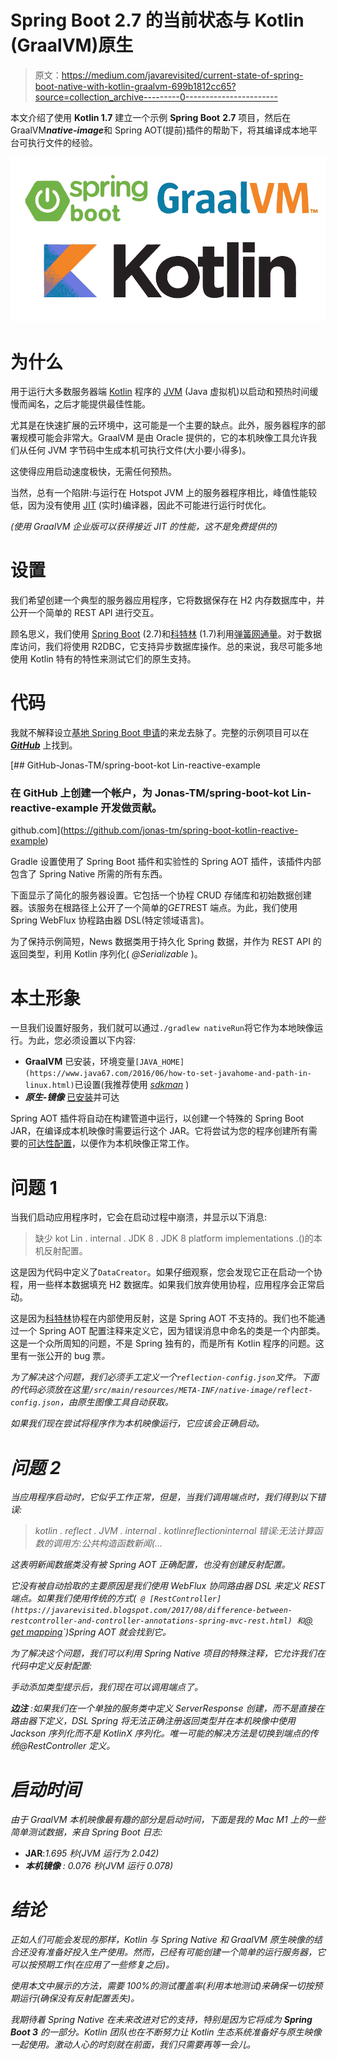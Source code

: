 # Spring Boot 2.7 的当前状态与 Kotlin (GraalVM)原生

> 原文：<https://medium.com/javarevisited/current-state-of-spring-boot-native-with-kotlin-graalvm-699b1812cc65?source=collection_archive---------0----------------------->

本文介绍了使用 **Kotlin 1.7** 建立一个示例 **Spring Boot** **2.7** 项目，然后在 GraalVM***native-image***和 Spring AOT(提前)插件的帮助下，将其编译成本地平台可执行文件的经验。

[![](img/886ea49b6eb58a69c4d81889937fc5cc.png)](https://www.java67.com/2020/05/5-free-courses-to-learn-kotlin-for-java-and-Android-developers.html)

# **为什么**

用于运行大多数服务器端 [Kotlin](/javarevisited/top-5-courses-to-learn-kotlin-in-2020-dfc3fa7706d8) 程序的 [JVM](/javarevisited/7-best-courses-to-learn-jvm-garbage-collection-and-performance-tuning-for-experienced-java-331705180686) (Java 虚拟机)以启动和预热时间缓慢而闻名，之后才能提供最佳性能。

尤其是在快速扩展的云环境中，这可能是一个主要的缺点。此外，服务器程序的部署规模可能会非常大。GraalVM 是由 Oracle 提供的，它的本机映像工具允许我们从任何 JVM 字节码中生成本机可执行文件(大小要小得多)。

这使得应用启动速度极快，无需任何预热。

当然，总有一个陷阱:与运行在 Hotspot JVM 上的服务器程序相比，峰值性能较低，因为没有使用 [JIT](https://javarevisited.blogspot.com/2011/12/jre-jvm-jdk-jit-in-java-programming.html) (实时)编译器，因此不可能进行运行时优化。

*(使用 GraalVM 企业版可以获得接近 JIT 的性能，这不是免费提供的)*

# **设置**

我们希望创建一个典型的服务器应用程序，它将数据保存在 H2 内存数据库中，并公开一个简单的 REST API 进行交互。

顾名思义，我们使用 [Spring Boot](/javarevisited/top-10-courses-to-learn-spring-boot-in-2020-best-of-lot-6ffce88a1b6e) (2.7)和[科特林](/javarevisited/7-free-courses-to-learn-kotlin-in-2020-327c3872c1e1) (1.7)利用[弹簧网通量](/javarevisited/7-best-webflux-and-reactive-spring-boot-courses-for-java-programmers-33b7c6fa8995)。对于数据库访问，我们将使用 R2DBC，它支持异步数据库操作。总的来说，我尽可能多地使用 Kotlin 特有的特性来测试它们的原生支持。

# **代码**

我就不解释设立[基地 Spring Boot 申请](https://javarevisited.blogspot.com/2022/08/how-to-test-spring-boot-application.html)的来龙去脉了。完整的示例项目可以在 [***GitHub***](https://github.com/jonas-tm/spring-boot-kotlin-reactive-example) 上找到。

[](https://github.com/jonas-tm/spring-boot-kotlin-reactive-example) [## GitHub-Jonas-TM/spring-boot-kot Lin-reactive-example

### 在 GitHub 上创建一个帐户，为 Jonas-TM/spring-boot-kot Lin-reactive-example 开发做贡献。

github.com](https://github.com/jonas-tm/spring-boot-kotlin-reactive-example) 

Gradle 设置使用了 Spring Boot 插件和实验性的 Spring AOT 插件，该插件内部包含了 Spring Native 所需的所有东西。

下面显示了简化的服务器设置。它包括一个协程 CRUD 存储库和初始数据创建器。该服务在根路径上公开了一个简单的*GET*REST 端点。为此，我们使用 Spring WebFlux 协程路由器 DSL(特定领域语言)。

为了保持示例简短，News 数据类用于持久化 Spring 数据，并作为 REST API 的返回类型，利用 Kotlin 序列化( *@Serializable* )。

# **本土形象**

一旦我们设置好服务，我们就可以通过`./gradlew nativeRun`将它作为本地映像运行。为此，您必须设置以下内容:

*   **GraalVM** 已安装，环境变量`[JAVA_HOME](https://www.java67.com/2016/06/how-to-set-javahome-and-path-in-linux.html)`已设置(我推荐使用 [*sdkman*](https://sdkman.io/) )
*   ***原生-镜像*** [已安装](https://www.graalvm.org/22.2/reference-manual/native-image/#install-native-image)并可达

Spring AOT 插件将自动在构建管道中运行，以创建一个特殊的 Spring Boot JAR，在编译成本机映像时需要运行这个 JAR。它将尝试为您的程序创建所有需要的[可达性配置](https://www.graalvm.org/22.2/reference-manual/native-image/metadata/)，以便作为本机映像正常工作。

# 问题 1

当我们启动应用程序时，它会在启动过程中崩溃，并显示以下消息:

> 缺少 kot Lin . internal . JDK 8 . JDK 8 platform implementations .<init>()的本机反射配置。</init>

这是因为代码中定义了`DataCreator`。如果仔细观察，您会发现它正在启动一个协程，用一些样本数据填充 H2 数据库。如果我们放弃使用协程，应用程序会正常启动。

这是因为[科特林](https://javarevisited.blogspot.com/2018/02/5-courses-to-learn-kotlin-programming-java-android.html)协程在内部使用反射，这是 Spring AOT 不支持的。我们也不能通过一个 Spring AOT 配置注释来定义它，因为错误消息中命名的类是一个内部类。这是一个众所周知的问题，不是 Spring 独有的，而是所有 Kotlin 程序的问题。这里有一张公开的 bug 票[](https://youtrack.jetbrains.com/issue/KT-51579/PlatformImplementations-loading-is-not-compatible-with-graalvm-native-image-no-fallback)*。*

*为了解决这个问题，我们必须手工定义一个`reflection-config.json`文件。下面的代码必须放在这里`/src/main/resources/META-INF/native-image/reflect-config.json`，由原生图像工具自动获取。*

*如果我们现在尝试将程序作为本机映像运行，它应该会正确启动。*

# *问题 2*

*当应用程序启动时，它似乎工作正常，但是，当我们调用端点时，我们得到以下错误:*

> *kotlin . reflect . JVM . internal . kotlinreflectioninternal 错误:无法计算函数的调用方:公共构造函数新闻(…*

*这表明新闻数据类没有被 Spring AOT 正确配置，也没有创建反射配置。*

*它没有被自动拾取的主要原因是我们使用 WebFlux 协同路由器 DSL 来定义 REST 端点。如果我们使用传统的方式(` @ [RestController](https://javarevisited.blogspot.com/2017/08/difference-between-restcontroller-and-controller-annotations-spring-mvc-rest.html) 和`[@ get mapping](https://javarevisited.blogspot.com/2021/10/difference-between-requestmapping-and..html)`)Spring AOT 就会找到它。*

*为了解决这个问题，我们可以利用 Spring Native 项目的特殊注释，它允许我们在代码中定义反射配置:*

*手动添加类型提示后，我们现在可以调用端点了。*

****边注*** *:如果我们在一个单独的服务类中定义 ServerResponse 创建，而不是直接在路由器下定义，DSL Spring 将无法正确注册返回类型并在本机映像中使用 Jackson 序列化而不是 KotlinX 序列化。唯一可能的解决方法是切换到端点的传统@RestController 定义。**

# ***启动时间***

*由于 GraalVM 本机映像最有趣的部分是启动时间，下面是我的 Mac M1 上的一些简单测试数据，来自 Spring Boot 日志:*

*   ****JAR****:*1.695 秒(JVM 运行为 2.042)*
*   ****本机镜像*** : 0.076 秒(JVM 运行 0.078)*

# ***结论***

*正如人们可能会发现的那样，Kotlin 与 Spring Native 和 GraalVM 原生映像的结合还没有准备好投入生产使用。然而，已经有可能创建一个简单的运行服务器，它可以按预期工作(在应用了一些修复之后)。*

*使用本文中展示的方法，需要 100%的测试覆盖率(利用本地测试)来确保一切按预期运行(确保没有反射配置丢失)。*

*我期待着 Spring Native 在未来改进对它的支持，特别是因为它将成为 **Spring Boot 3** 的一部分。Kotlin 团队也在不断努力让 Kotlin 生态系统准备好与原生映像一起使用。激动人心的时刻就在前面，我们只需要再等一会儿。*